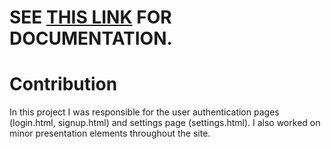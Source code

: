 # SEE [THIS LINK](https://github.com/jytang2/fellowship-hw5-documentation/blob/master/README.md) FOR DOCUMENTATION.

# Contribution
In this project I was responsible for the user authentication pages (login.html, signup.html) and settings page (settings.html). I also worked on minor presentation elements throughout the site.
